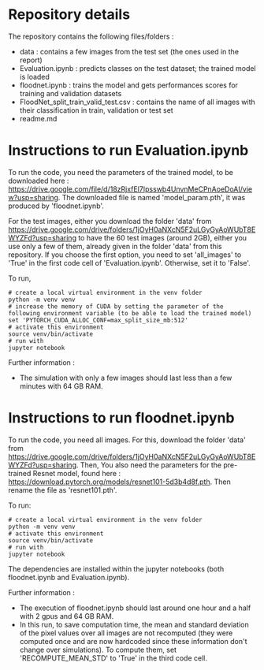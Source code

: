 # Repository details

The repository contains the following files/folders :

   - data : contains a few images from the test set (the ones used in the report)
   - Evaluation.ipynb : predicts classes on the test dataset; the trained model is loaded
   - floodnet.ipynb : trains the model and gets performances scores for training and validation datasets
   - FloodNet_split_train_valid_test.csv : contains the name of all images with their classification in train, validation or test set
   - readme.md




# Instructions to run Evaluation.ipynb

To run the code, you need the parameters of the trained model, to be downloaded here : https://drive.google.com/file/d/18zRjxfEl7Ipsswb4UnvnMeCPnAoeDoAI/view?usp=sharing. The downloaded file is named 'model_param.pth', it was produced by 'floodnet.ipynb'.

For the test images, either you download the folder 'data' from https://drive.google.com/drive/folders/1jOyH0aNXcN5F2uLGyGyAoWUbT8EWYZFd?usp=sharing to have the 60 test images (around 2GB), either you use only a few of them, already given in the folder 'data' from this repository. If you choose the first option, you need to set 'all_images' to 'True' in the first code cell of 'Evaluation.ipynb'. Otherwise, set it to 'False'. 

To run,
```
# create a local virtual environment in the venv folder
python -m venv venv
# increase the memory of CUDA by setting the parameter of the following environment variable (to be able to load the trained model)
set 'PYTORCH_CUDA_ALLOC_CONF=max_split_size_mb:512'
# activate this environment
source venv/bin/activate
# run with 
jupyter notebook
```

Further information : 

   - The simulation with only a few images should last less than a few minutes with 64 GB RAM.




# Instructions to run floodnet.ipynb

To run the code, you need all images. For this, download the folder 'data' from https://drive.google.com/drive/folders/1jOyH0aNXcN5F2uLGyGyAoWUbT8EWYZFd?usp=sharing. Then, 
You also need the parameters for the pre-trained Resnet model, found here : https://download.pytorch.org/models/resnet101-5d3b4d8f.pth. Then rename the file as 'resnet101.pth'.

To run:
```
# create a local virtual environment in the venv folder
python -m venv venv
# activate this environment
source venv/bin/activate
# run with 
jupyter notebook
```
The dependencies are installed within the jupyter notebooks (both floodnet.ipynb and Evaluation.ipynb).

Further information : 

   - The execution of floodnet.ipynb should last around one hour and a half with 2 gpus and 64 GB RAM.
   - In this run, to save computation time, the mean and standard deviation of the pixel values over all images are not recomputed (they were computed once and are now hardcoded since these information don't change over simulations). To compute them, set 'RECOMPUTE_MEAN_STD' to 'True' in the third code cell.
